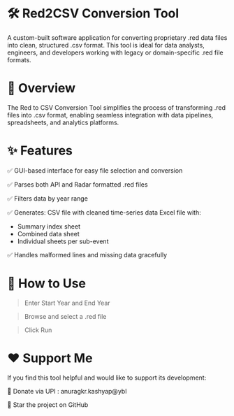 # 🛠️ Red2CSV Conversion Tool
A custom-built software application for converting proprietary .red data files into clean, structured .csv format. 
This tool is ideal for data analysts, engineers, and developers working with legacy or domain-specific .red file formats.

# 📌 Overview
The Red to CSV Conversion Tool simplifies the process of transforming .red files into .csv format, enabling seamless integration with data pipelines, spreadsheets, and analytics platforms.

# ✨ Features
✅ GUI-based interface for easy file selection and conversion

✅ Parses both API and Radar formatted .red files

✅ Filters data by year range

✅ Generates:
CSV file with cleaned time-series data
Excel file with:
* Summary index sheet
* Combined data sheet
* Individual sheets per sub-event

✅ Handles malformed lines and missing data gracefully

# 🚀 How to Use
> Enter Start Year and End Year

> Browse and select a .red file

> Click Run

# ❤️ Support Me
If you find this tool helpful and would like to support its development:

💸 Donate via UPI : anuragkr.kashyap@ybl

🌟 Star the project on GitHub
